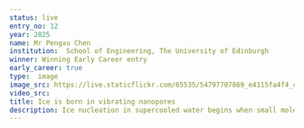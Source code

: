 ```yaml
---
status: live
entry_no: 12
year: 2025
name: Mr Pengxu Chen
institution:  School of Engineering, The University of Edinburgh
winner: Winning Early Career entry
early_career: true
type:  image 
image_src: https://live.staticflickr.com/65535/54797707869_e4115fa4f4_c.jpg
video_src: 
title: Ice is born in vibrating nanopores
description: Ice nucleation in supercooled water begins when small molecular clusters organize into the first ice-like structures. The figure shows this process&colon; white molecules indicate ice (transparent particles) forming within supercooled water (blue particles) confined in a nanopore whose wall vibrates. Molecular dynamics simulations reveal that vibration induces negative pressure as the wall stretches the confined liquid. This tension promotes the growth of larger ice-like clusters, thereby accelerating nucleation. Once these clusters reach a critical size, they coalesce into a stable front that propagates swiftly across the nanopore, transforming the entire volume into ice. All simulations were conducted in LAMMPS on the ARCHER2.
---
```



